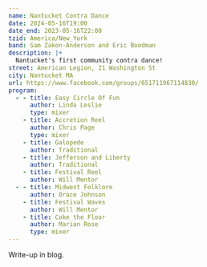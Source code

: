 ```yaml
---
name: Nantucket Contra Dance
date: 2024-05-16T19:00
date_end: 2023-05-16T22:00
tzid: America/New_York
band: Sam Zakon-Anderson and Eric Boodman
description: |+
  Nantucket's first community contra dance!
street: American Legion, 21 Washington St
city: Nantucket MA
url: https://www.facebook.com/groups/651711967114830/
program:
  - - title: Easy Circle Of Fun
      author: Linda Leslie
      type: mixer
    - title: Accretion Reel
      author: Chris Page
      type: mixer
    - title: Galopede
      author: Traditional
    - title: Jefferson and Liberty
      author: Traditional
    - title: Festival Reel
      author: Will Mentor
  - - title: Midwest Folklore
      author: Orace Johnson
    - title: Festival Waves
      author: Will Mentor
    - title: Coke the Floor
      author: Marian Rose
      type: mixer
---
```


Write-up in blog.
